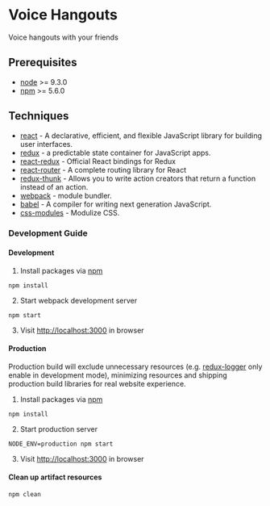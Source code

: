 # Voice Hangouts

Voice hangouts with your friends

## Prerequisites

* [node] >= 9.3.0
* [npm] >= 5.6.0

## Techniques

* [react] - A declarative, efficient, and flexible JavaScript library for building user interfaces.
* [redux] - a predictable state container for JavaScript apps.
* [react-redux] - Official React bindings for Redux
* [react-router] - A complete routing library for React
* [redux-thunk] - Allows you to write action creators that return a function instead of an action.
* [webpack] - module bundler.
* [babel] - A compiler for writing next generation JavaScript.
* [css-modules] - Modulize CSS.

### Development Guide

#### Development

1. Install packages via [npm]

  ```
  npm install
  ```

2. Start webpack development server

  ```
  npm start
  ```

3. Visit <http://localhost:3000> in browser

#### Production

  Production build will exclude unnecessary resources (e.g. [redux-logger] only enable in development mode), minimizing resources and shipping production build libraries for real website experience.

1. Install packages via [npm]

  ```
  npm install
  ```

2. Start production server

  ```
  NODE_ENV=production npm start
  ```

3. Visit <http://localhost:3000> in browser

#### Clean up artifact resources

  ```
  npm clean
  ```

[node]: https://nodejs.org/
[npm]: https://www.npmjs.com/
[react]: https://github.com/facebook/react
[redux]: http://redux.js.org/
[react-redux]: https://github.com/reactjs/react-redux
[react-router]: https://github.com/reactjs/react-router
[redux-thunk]: https://github.com/gaearon/redux-thunk
[webpack]: https://github.com/webpack/webpack
[babel]: https://github.com/babel/babel
[css-modules]: https://github.com/css-modules/css-modules
[redux-logger]: https://github.com/fcomb/redux-logger
